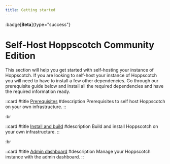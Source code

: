 ```yaml
---
title: Getting started
---
```


:badge[**Beta**]{type="success"}

# Self-Host Hoppscotch Community Edition

This section will help you get started with self-hosting your instance of Hoppscotch. If you are looking to self-host your instance of Hoppscotch you will need to have to install a few other dependencies. Go through our prerequisite guide below and install all the required dependencies and have the required information ready.

::card
#title
[Prerequisites](/documentation/self-host/community-edition/prerequisites)
#description
Prerequisites to self host Hoppscotch on your own infrastructure.
::

:br

::card
#title
[Install and build](/documentation/self-host/community-edition/install-and-build)
#description
Build and install Hoppscotch on your own infrastructure.
::

:br

::card
#title
[Admin dashboard](/documentation/self-host/community-edition/admin-dashboard)
#description
Manage your Hoppscotch instance with the admin dashboard.
::
